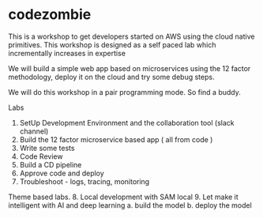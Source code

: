 # codezombie
This is a workshop to get developers started on AWS using the cloud native primitives. This workshop is designed as a self paced lab which incrementally increases in expertise

We will build a simple web app based on microservices using the 12 factor methodology, deploy it on the cloud and try some debug steps.

We will do this workshop in a pair programming mode. So find a buddy.

Labs

1. SetUp Development Environment and the collaboration tool (slack channel)
2. Build the 12 factor microservice based app ( all from code )  
3. Write some tests
4. Code Review
5. Build a CD pipeline
6. Approve code and deploy
7. Troubleshoot - logs, tracing, monitoring

Theme based labs.
8. Local development with SAM local
9. Let make it intelligent with AI and deep learning
   a. build the model
   b. deploy the model
